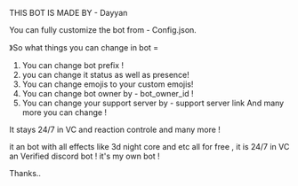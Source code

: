 THIS BOT IS MADE BY - Dayyan

You can fully customize the bot from - Config.json. 

》So what things you can change in bot =
1. You can change bot prefix ! 
2. you can change it status as well as presence!
3. You can change emojis to your custom emojis! 
4. You can change bot owner by - bot_owner_id ! 
5. You can change your support server by - support server link
And many more you can change ! 

It stays 24/7 in VC and reaction controle and many more !

 it an bot with all effects like 3d night core and etc all for free , it is 24/7 in VC an Verified discord bot ! it's my own bot ! 

Thanks..
